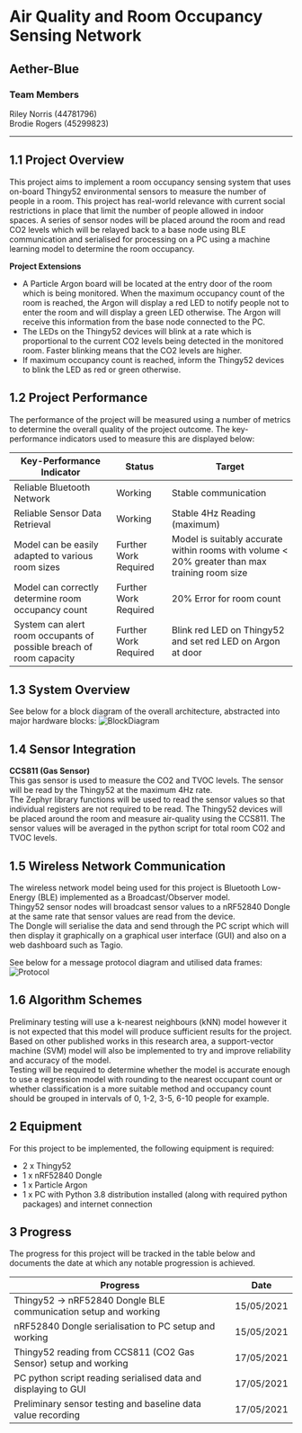 # Air Quality and Room Occupancy Sensing Network

## Aether-Blue

### Team Members
Riley Norris (44781796)  
Brodie Rogers (45299823)

---

## 1.1 Project Overview

This project aims to implement a room occupancy sensing system that uses on-board Thingy52 environmental sensors to measure the number of people in a room. This project has real-world relevance with current social restrictions in place that limit the number of people allowed in indoor spaces. A series of sensor nodes will be placed around the room and read CO2 levels which will be relayed back to a base node using BLE communication and serialised for processing on a PC using a machine learning model to determine the room occupancy.

**Project Extensions**

* A Particle Argon board will be located at the entry door of the room which is being monitored. When the maximum occupancy count of the room is reached, the Argon will display a red LED to notify people not to enter the room and will display a green LED otherwise. The Argon will receive this information from the base node connected to the PC.
* The LEDs on the Thingy52 devices will blink at a rate which is proportional to the current CO2 levels being detected in the monitored room. Faster blinking means that the CO2 levels are higher.
* If maximum occupancy count is reached, inform the Thingy52 devices to blink the LED as red or green otherwise.

## 1.2 Project Performance

The performance of the project will be measured using a number of metrics to determine the overall quality of the project outcome. The key-performance indicators used to measure this are displayed below:

Key-Performance Indicator                                           | Status                | Target
--------------------------------------------------------------------|-----------------------|-----------------------------------------------------------
Reliable Bluetooth Network                                          | Working               | Stable communication
Reliable Sensor Data Retrieval                                      | Working               | Stable 4Hz Reading (maximum)
Model can be easily adapted to various room sizes                   | Further Work Required | Model is suitably accurate within rooms with volume < 20% greater than max training room size
Model can correctly determine room occupancy count                  | Further Work Required | 20% Error for room count
System can alert room occupants of possible breach of room capacity | Further Work Required | Blink red LED on Thingy52 and set red LED on Argon at door

## 1.3 System Overview
See below for a block diagram of the overall architecture, abstracted into major hardware blocks:
![BlockDiagram](https://user-images.githubusercontent.com/84297669/118449561-a1774f80-b736-11eb-9cf7-6ea66ce63faa.png)  

## 1.4 Sensor Integration

**CCS811 (Gas Sensor)**  
This gas sensor is used to measure the CO2 and TVOC levels. The sensor will be read by the Thingy52 at the maximum 4Hz rate.  
The Zephyr library functions will be used to read the sensor values so that individual registers are not required to be read.
The Thingy52 devices will be placed around the room and measure air-quality using the CCS811. The sensor values will be averaged in the python script for total room CO2 and TVOC levels. 

## 1.5 Wireless Network Communication

The wireless network model being used for this project is Bluetooth Low-Energy (BLE) implemented as a Broadcast/Observer model.  
Thingy52 sensor nodes will broadcast sensor values to a nRF52840 Dongle at the same rate that sensor values are read from the device.  
The Dongle will serialise the data and send through the PC script which will then display it graphically on a graphical user interface (GUI) and also on a web dashboard such as Tagio.

See below for a message protocol diagram and utilised data frames:
![Protocol](https://user-images.githubusercontent.com/84297669/118473241-181f4780-b74d-11eb-881d-a01334df8d08.png)  

## 1.6 Algorithm Schemes

Preliminary testing will use a k-nearest neighbours (kNN) model however it is not expected that this model will produce sufficient results for the project.  
Based on other published works in this research area, a support-vector machine (SVM) model will also be implemented to try and improve reliability and accuracy of the model.  
Testing will be required to determine whether the model is accurate enough to use a regression model with rounding to the nearest occupant count or whether classification is a more suitable method and occupancy count should be grouped in intervals of 0, 1-2, 3-5, 6-10 people for example.

## 2 Equipment

For this project to be implemented, the following equipment is required:

* 2 x Thingy52
* 1 x nRF52840 Dongle
* 1 x Particle Argon
* 1 x PC with Python 3.8 distribution installed (along with required python packages) and internet connection

## 3 Progress

The progress for this project will be tracked in the table below and documents the date at which any notable progression is achieved.

Progress | Date
---------|-----
Thingy52 -> nRF52840 Dongle BLE communication setup and working | 15/05/2021
nRF52840 Dongle serialisation to PC setup and working | 15/05/2021
Thingy52 reading from CCS811 (CO2 Gas Sensor) setup and working | 17/05/2021
PC python script reading serialised data and displaying to GUI | 17/05/2021
Preliminary sensor testing and baseline data value recording | 17/05/2021
